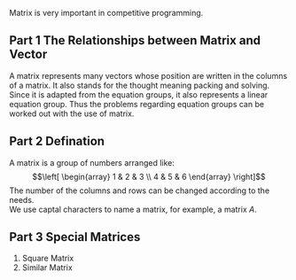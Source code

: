Matrix is very important in competitive programming.

## Part 1 The Relationships between Matrix and Vector

A matrix represents many vectors whose position are written in the columns of a matrix. It also stands for the thought meaning packing and solving.
Since it is adapted from the equation groups, it also represents a linear equation group. Thus the problems regarding equation groups can be worked out with the use of matrix.

## Part 2 Defination

A matrix is a group of numbers arranged like:
$$\left[ \begin{array} 1 & 2 & 3 \\ 4 & 5 & 6 \end{array} \right]$$
The number of the columns and rows can be changed according to the needs.  
We use captal characters to name a matrix, for example, a matrix $A$.

## Part 3 Special Matrices

1. Square Matrix
2. Similar Matrix
